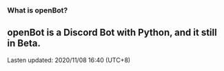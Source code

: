 ### What is openBot?
openBot is a Discord Bot with Python, and it **still in Beta**.
---
Lasten updated: 2020/11/08 16:40 (UTC+8)
